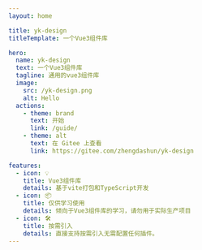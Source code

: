 ```yaml
---
layout: home

title: yk-design
titleTemplate: 一个Vue3组件库

hero:
  name: yk-design
  text: 一个Vue3组件库
  tagline: 通用的vue3组件库
  image:
    src: /yk-design.png
    alt: Hello
  actions:
    - theme: brand
      text: 开始
      link: /guide/
    - theme: alt
      text: 在 Gitee 上查看
      link: https://gitee.com/zhengdashun/yk-design

features:
  - icon: 💡
    title: Vue3组件库
    details: 基于vite打包和TypeScript开发
  - icon: 📦
    title: 仅供学习使用
    details: 倾向于Vue3组件库的学习，请勿用于实际生产项目
  - icon: 🛠️
    title: 按需引入
    details: 直接支持按需引入无需配置任何插件。
---
```




